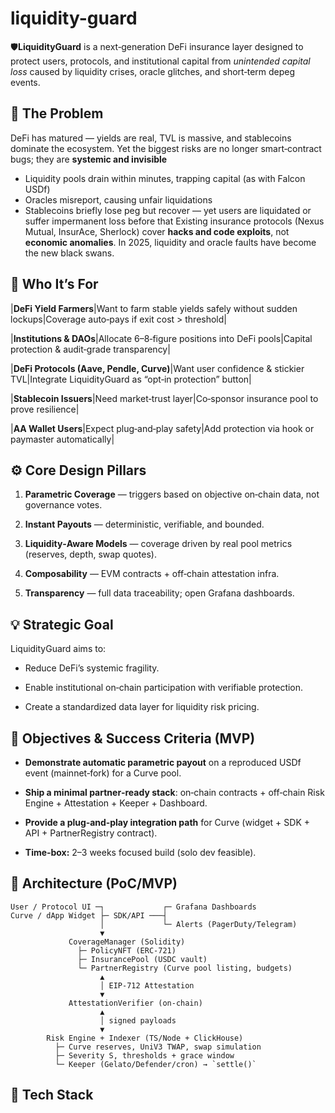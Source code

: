 # liquidity-guard
🛡️**LiquidityGuard** is a next‑generation DeFi insurance layer designed to protect users, protocols, and institutional capital from _unintended capital loss_ caused by liquidity crises, oracle glitches, and short‑term depeg events.

## **🚨 The Problem**
DeFi has matured — yields are real, TVL is massive, and stablecoins dominate the ecosystem. Yet the biggest risks are no longer smart‑contract bugs; they are **systemic and invisible**
- Liquidity pools drain within minutes, trapping capital (as with Falcon USDf)    
- Oracles misreport, causing unfair liquidations    
- Stablecoins briefly lose peg but recover — yet users are liquidated or suffer impermanent loss before that
Existing insurance protocols (Nexus Mutual, InsurAce, Sherlock) cover **hacks and code exploits**, not **economic anomalies**. In 2025, liquidity and oracle faults have become the new black swans.

## **👤 Who It’s For**
|**DeFi Yield Farmers**|Want to farm stable yields safely without sudden lockups|Coverage auto‑pays if exit cost > threshold|

|**Institutions & DAOs**|Allocate 6–8‑figure positions into DeFi pools|Capital protection & audit‑grade transparency|

|**DeFi Protocols (Aave, Pendle, Curve)**|Want user confidence & stickier TVL|Integrate LiquidityGuard as “opt‑in protection” button|

|**Stablecoin Issuers**|Need market‑trust layer|Co‑sponsor insurance pool to prove resilience|

|**AA Wallet Users**|Expect plug‑and‑play safety|Add protection via hook or paymaster automatically|

## **⚙️ Core Design Pillars**

1. **Parametric Coverage** — triggers based on objective on‑chain data, not governance votes.
    
2. **Instant Payouts** — deterministic, verifiable, and bounded.
    
3. **Liquidity‑Aware Models** — coverage driven by real pool metrics (reserves, depth, swap quotes).
    
4. **Composability** — EVM contracts + off‑chain attestation infra.
    
5. **Transparency** — full data traceability; open Grafana dashboards.
    
## **💡 Strategic Goal**

LiquidityGuard aims to:

- Reduce DeFi’s systemic fragility.
    
- Enable institutional on‑chain participation with verifiable protection.
    
- Create a standardized data layer for liquidity risk pricing.

## **🎯 Objectives & Success Criteria (MVP)**

- **Demonstrate automatic parametric payout** on a reproduced USDf event (mainnet‑fork) for a Curve pool.
    
- **Ship a minimal partner‑ready stack**: on‑chain contracts + off‑chain Risk Engine + Attestation + Keeper + Dashboard.
    
- **Provide a plug‑and‑play integration path** for Curve (widget + SDK + API + PartnerRegistry contract).
    
- **Time‑box:** 2–3 weeks focused build (solo dev feasible).

## **🧱 Architecture (PoC/MVP)**

```
User / Protocol UI ─┐             ┌─ Grafana Dashboards
Curve / dApp Widget ├─ SDK/API ───┤
                    │             └─ Alerts (PagerDuty/Telegram)
                    ▼
             CoverageManager (Solidity)
               ├─ PolicyNFT (ERC‑721)
               ├─ InsurancePool (USDC vault)
               └─ PartnerRegistry (Curve pool listing, budgets)
                    ▲
                    │ EIP‑712 Attestation
                    ▼
             AttestationVerifier (on‑chain)
                    ▲
                    │ signed payloads
                    ▼
        Risk Engine + Indexer (TS/Node + ClickHouse)
          ├─ Curve reserves, UniV3 TWAP, swap simulation
          ├─ Severity S, thresholds + grace window
          └─ Keeper (Gelato/Defender/cron) → `settle()`
```

## **🧰 Tech Stack**

